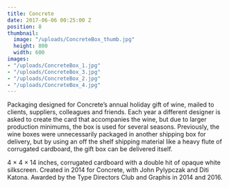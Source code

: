 ```yaml
---
title: Concrete
date: 2017-06-06 00:25:00 Z
position: 8
thumbnail:
  image: "/uploads/ConcreteBox_thumb.jpg"
  height: 800
  width: 600
images:
- "/uploads/ConcreteBox_1.jpg"
- "/uploads/ConcreteBox_3.jpg"
- "/uploads/ConcreteBox_2.jpg"
- "/uploads/ConcreteBox_4.jpg"
---
```


Packaging designed for Concrete’s annual holiday gift of wine, mailed to clients, suppliers, colleagues and friends. Each year a different designer is asked to create the card that accompanies the wine, but due to larger production minimums, the box is used for several seasons. Previously, the wine boxes were unnecessarily packaged in another shipping box for delivery, but by using an off the shelf shipping material like a heavy flute of corrugated cardboard, the gift box can be delivered itself.

4 × 4 × 14 inches, corrugated cardboard with a double hit of opaque white silkscreen. Created in 2014 for Concrete, with John Pylypczak and Diti Katona. Awarded by the Type Directors Club and Graphis in 2014 and 2016.